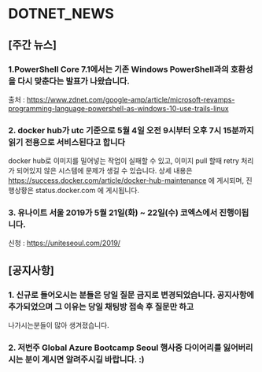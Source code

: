 # DOTNET_NEWS

## [주간 뉴스]

### 1.PowerShell Core 7.1에서는 기존 Windows PowerShell과의 호환성을 다시 맞춘다는 발표가 나왔습니다. 
출처 : https://www.zdnet.com/google-amp/article/microsoft-revamps-programming-language-powershell-as-windows-10-use-trails-linux

### 2. docker hub가 utc 기준으로 5월 4일 오전 9시부터 오후 7시 15분까지 읽기 전용으로 서비스된다고 합니다
docker hub로 이미지를 밀어넣는 작업이 실패할 수 있고, 이미지 pull 할때 retry 처리가 되어있지 않은 시스템에 문제가 생길 수 있습니다.
상세 내용은 https://success.docker.com/article/docker-hub-maintenance 에 게시되며, 진행상황은 status.docker.com 에 게시됩니다.

### 3. 유나이트 서울 2019가  5월 21일(화) ~ 22일(수) 코엑스에서 진행이됩니다.
신청 :  https://uniteseoul.com/2019/

## [공지사항]

### 1. 신규로 들어오시는 분들은 당일 질문 금지로 변경되었습니다. 공지사항에 추가되었으며 그 이유는 당일 채팅방 접속 후 질문만 하고
나가시는분들이 많아 생겨졌습니다. 

### 2. 저번주 Global Azure Bootcamp Seoul 행사중 다이어리를 잃어버리시는 분이 계시면 알려주시길 바랍니다. :) 
